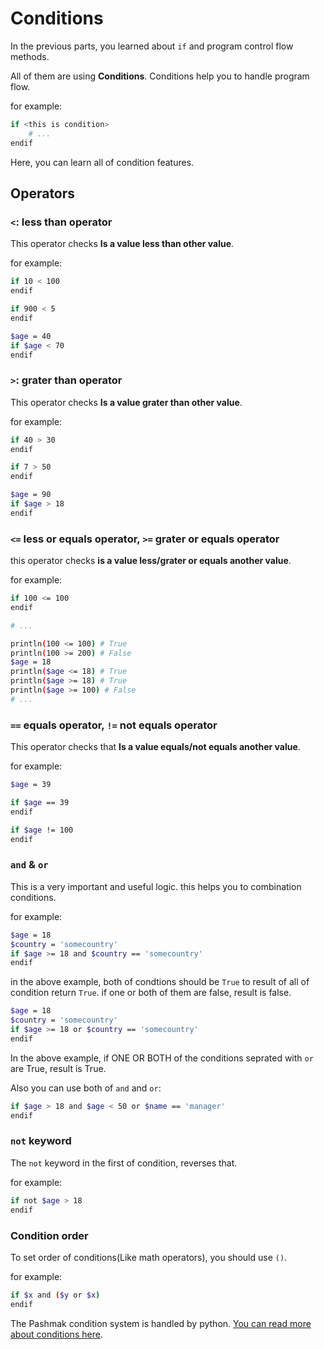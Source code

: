 # Conditions
In the previous parts, you learned about `if` and program control flow methods.

All of them are using **Conditions**. Conditions help you to handle program flow.

for example:

```bash
if <this is condition>
    # ...
endif
```

Here, you can learn all of condition features.

## Operators

### `<`: less than operator
This operator checks **Is a value less than other value**.

for example:

```bash
if 10 < 100
endif

if 900 < 5
endif

$age = 40
if $age < 70
endif
```

### `>`: grater than operator
This operator checks **Is a value grater than other value**.

for example:

```bash
if 40 > 30
endif

if 7 > 50
endif

$age = 90
if $age > 18
endif
```

### `<=` less or equals operator, `>=` grater or equals operator
this operator checks **is a value less/grater or equals another value**.

for example:

```bash
if 100 <= 100
endif

# ...

println(100 <= 100) # True
println(100 >= 200) # False
$age = 18
println($age <= 18) # True
println($age >= 18) # True
println($age >= 100) # False
# ...
```

### `==` equals operator, `!=` not equals operator
This operator checks that **Is a value equals/not equals another value**.

for example:

```bash
$age = 39

if $age == 39
endif

if $age != 100
endif
```

### `and` & `or`
This is a very important and useful logic. this helps you to combination conditions.

for example:

```bash
$age = 18
$country = 'somecountry'
if $age >= 18 and $country == 'somecountry'
endif
```

in the above example, both of condtions should be `True` to result of all of condition return `True`. if one or both of them are false, result is false.

```bash
$age = 18
$country = 'somecountry'
if $age >= 18 or $country == 'somecountry'
endif
```

In the above example, if ONE OR BOTH of the conditions seprated with `or` are True, result is True.

Also you can use both of `and` and `or`:

```bash
if $age > 18 and $age < 50 or $name == 'manager'
endif
```

### `not` keyword
The `not` keyword in the first of condition, reverses that.

for example:

```bash
if not $age > 18
endif
```

### Condition order
To set order of conditions(Like math operators), you should use `()`.

for example:

```bash
if $x and ($y or $x)
endif
```

The Pashmak condition system is handled by python.
[You can read more about conditions here](https://docs.python.org/3/reference/expressions.html#conditional-expressions).
